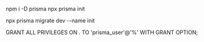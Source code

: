 

npm i -D prisma
npx prisma init


npx prisma migrate dev --name init

GRANT ALL PRIVILEGES ON *.* TO 'prisma_user'@'%' WITH GRANT OPTION;